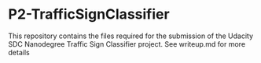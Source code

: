 # P2-TrafficSignClassifier

This repository contains the files required for the submission of the Udacity SDC Nanodegree Traffic Sign Classifier project. 
See writeup.md for more details
